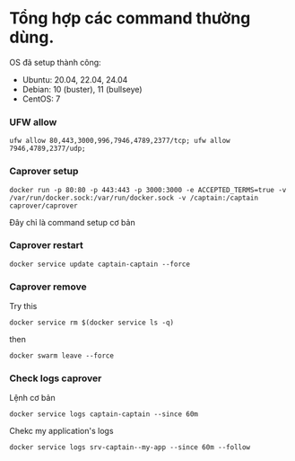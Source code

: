 # Tổng hợp các command thường dùng.

OS đã setup thành công:
- Ubuntu: 20.04, 22.04, 24.04
- Debian: 10 (buster), 11 (bullseye)
- CentOS: 7

### UFW allow
```
ufw allow 80,443,3000,996,7946,4789,2377/tcp; ufw allow 7946,4789,2377/udp;
```

### Caprover setup
```
docker run -p 80:80 -p 443:443 -p 3000:3000 -e ACCEPTED_TERMS=true -v /var/run/docker.sock:/var/run/docker.sock -v /captain:/captain caprover/caprover
```
Đây chỉ là command setup cơ bản

### Caprover restart
```
docker service update captain-captain --force
```

### Caprover remove
Try this
```
docker service rm $(docker service ls -q)
```
then
```
docker swarm leave --force
```

### Check logs caprover

Lệnh cơ bản
```
docker service logs captain-captain --since 60m
```

Chekc my application's logs
```
docker service logs srv-captain--my-app --since 60m --follow
```
